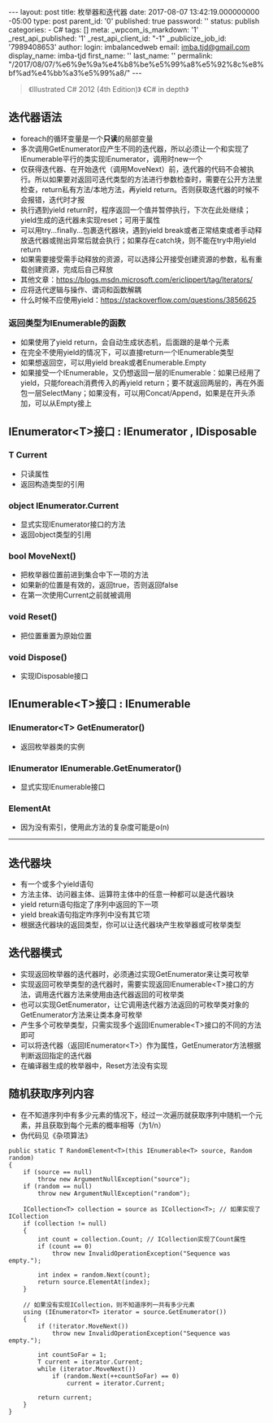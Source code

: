 --- layout: post title: 枚举器和迭代器 date: 2017-08-07 13:42:19.000000000 -05:00 type: post parent\_id: '0' published: true password: '' status: publish categories: - C\# tags: [] meta: \_wpcom\_is\_markdown: '1' \_rest\_api\_published: '1' \_rest\_api\_client\_id: "-1" \_publicize\_job\_id: '7989408653' author: login: imbalancedweb email: imba.tjd@gmail.com display\_name: imba-tjd first\_name: '' last\_name: '' permalink: "/2017/08/07/%e6%9e%9a%e4%b8%be%e5%99%a8%e5%92%8c%e8%bf%ad%e4%bb%a3%e5%99%a8/" ---

> 《Illustrated C\# 2012 (4th Edition)》
> 《C\# in depth》

迭代器语法
----------

-   foreach的循环变量是一个**只读**的局部变量
-   多次调用GetEnumerator应产生不同的迭代器，所以必须让一个和实现了IEnumerable平行的类实现IEnumerator，调用时new一个
-   仅获得迭代器、在开始迭代（调用MoveNext）前，迭代器的代码不会被执行。所以如果要对返回可迭代类型的方法进行参数检查时，需要在公开方法里检查，return私有方法/本地方法，再yield return。否则获取迭代器的时候不会报错，迭代时才报
-   执行遇到yield return时，程序返回一个值并暂停执行，下次在此处继续；yield生成的迭代器未实现reset；可用于属性
-   可以用try...finally...包裹迭代器块，遇到yield break或者正常结束或者手动释放迭代器或抛出异常后就会执行；如果存在catch块，则不能在try中用yield return
-   如果需要接受需手动释放的资源，可以选择公开接受创建资源的参数，私有重载创建资源，完成后自己释放
-   其他文章：https://blogs.msdn.microsoft.com/ericlippert/tag/Iterators/
-   应将迭代逻辑与操作、谓词和函数解耦
-   什么时候不应使用yield：https://stackoverflow.com/questions/3856625

### 返回类型为IEnumerable的函数

-   如果使用了yield return，会自动生成状态机，后面跟的是单个元素
-   在完全不使用yield的情况下，可以直接return一个IEnumerable类型
-   如果想返回空，可以用yield break或者Enumerable.Empty
-   如果接受一个IEnumerable，又仍想返回一层的IEnumerable：如果已经用了yield，只能foreach消费传入的再yield return；要不就返回两层的，再在外面包一层SelectMany；如果没有，可以用Concat/Append，如果是在开头添加，可以从Empty接上

IEnumerator\<T\>接口 : IEnumerator , IDisposable
------------------------------------------------

### T Current

-   只读属性
-   返回构造类型的引用

### object IEnumerator.Current

-   显式实现IEnumerator接口的方法
-   返回object类型的引用

### bool MoveNext()

-   把枚举器位置前进到集合中下一项的方法
-   如果新的位置是有效的，返回true，否则返回false
-   在第一次使用Current之前就被调用

### void Reset()

-   把位置重置为原始位置

### void Dispose()

-   实现IDisposable接口

IEnumerable\<T\>接口 : IEnumerable
----------------------------------

### IEnumerator\<T\> GetEnumerator()

-   返回枚举器类的实例

### IEnumerator IEnumerable.GetEnumerator()

-   显式实现IEnumerable接口

### ElementAt

-   因为没有索引，使用此方法的复杂度可能是o(n)

* * * * *

迭代器块
--------

-   有一个或多个yield语句
-   方法主体、访问器主体、运算符主体中的任意一种都可以是迭代器块
-   yield return语句指定了序列中返回的下一项
-   yield break语句指定咋序列中没有其它项
-   根据迭代器块的返回类型，你可以让迭代器块产生枚举器或可枚举类型

迭代器模式
----------

-   实现返回枚举器的迭代器时，必须通过实现GetEnumerator来让类可枚举
-   实现返回可枚举类型的迭代器时，需要实现返回IEnumerable\<T\>接口的方法，调用迭代器方法来使用由迭代器返回的可枚举类
-   也可以实现GetEnumerator，让它调用迭代器方法返回的可枚举类对象的GetEnumerator方法来让类本身可枚举
-   产生多个可枚举类型，只需实现多个返回IEnumerable\<T\>接口的不同的方法即可
-   可以将迭代器（返回IEnumerator\<T\>）作为属性，GetEnumerator方法根据判断返回指定的迭代器
-   在编译器生成的枚举器中，Reset方法没有实现

随机获取序列内容
----------------

-   在不知道序列中有多少元素的情况下，经过一次遍历就获取序列中随机一个元素，并且获取到每个元素的概率相等（为1/n）
-   伪代码见《杂项算法》

``` {.wp-block-preformatted}
public static T RandomElement<T>(this IEnumerable<T> source, Random random)
{
    if (source == null)
        throw new ArgumentNullException("source");
    if (random == null)
        throw new ArgumentNullException("random");

    ICollection<T> collection = source as ICollection<T>; // 如果实现了ICollection
    if (collection != null)
    {
        int count = collection.Count; // ICollection实现了Count属性
        if (count == 0)
            throw new InvalidOperationException("Sequence was empty.");

        int index = random.Next(count);
        return source.ElementAt(index);
    }

    // 如果没有实现ICollection，则不知道序列一共有多少元素
    using (IEnumerator<T> iterator = source.GetEnumerator())
    {
        if (!iterator.MoveNext())
            throw new InvalidOperationException("Sequence was empty.");

        int countSoFar = 1;
        T current = iterator.Current;
        while (iterator.MoveNext())
            if (random.Next(++countSoFar) == 0)
                current = iterator.Current;

        return current;
    }
}
```


